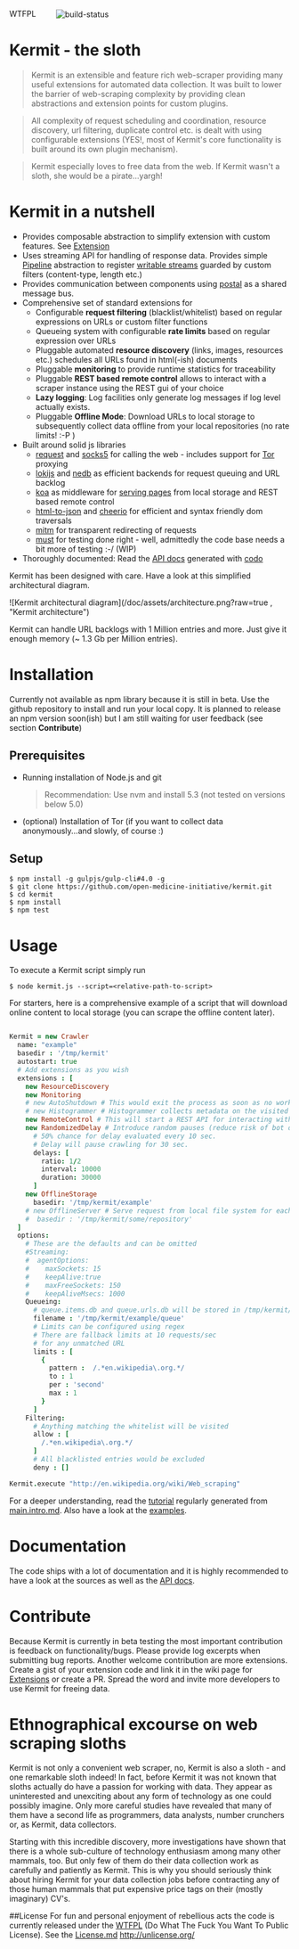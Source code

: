 <a href="http://www.wtfpl.net/"><img
       src="http://www.wtfpl.net/wp-content/uploads/2012/12/wtfpl-badge-4.png"
       width="80" height="15" alt="WTFPL" /></a>
<img src="https://travis-ci.org/bennidi/kermit.svg?branch=master" alt="build-status" />
# Kermit - the sloth

> Kermit is an extensible and feature rich web-scraper providing many useful extensions for
> automated data collection. It was built to lower the barrier of web-scraping complexity by providing
> clean abstractions and extension points for custom plugins.

> All complexity of request scheduling and coordination, resource discovery, url filtering, duplicate control etc.
> is dealt with using configurable extensions (YES!, most of Kermit's core functionality is built around its own
> plugin mechanism).

> Kermit especially loves to free data from the web. If Kermit wasn't a sloth, she would be a pirate...yargh!


Kermit in a nutshell
========================

  * Provides composable abstraction to simplify extension with custom features. See [Extension](http://open-medicine-initiative.github.io/kermit/main/class/Extension.html)
  * Uses streaming API for handling of response data. Provides simple [Pipeline](http://open-medicine-initiative.github.io/kermit/main/class/Pipeline.html) abstraction to register [writable streams](https://nodejs.org/api/stream.html#stream_class_stream_writable) guarded by custom filters (content-type, length etc.)
  * Provides communication between components using [postal](https://www.npmjs.com/package/postal) as a shared message bus.
  * Comprehensive set of standard extensions for
    * Configurable **request filtering** (blacklist/whitelist) based on regular expressions on URLs or custom filter functions
    * Queueing system with configurable **rate limits** based on regular expression over URLs
    * Pluggable automated **resource discovery** (links, images, resources etc.) schedules all URLs found in html(-ish) documents
    * Pluggable **monitoring** to provide runtime statistics for traceability
    * Pluggable **REST based remote control** allows to interact with a scraper instance using the REST gui of your choice
    * **Lazy logging**: Log facilities only generate log messages if log level actually exists.
    * Pluggable **Offline Mode**: Download URLs to local storage to subsequently collect data offline from your local repositories (no rate limits! :-P )
  * Built around solid js libraries
    * [request](https://www.npmjs.com/package/request) and [socks5](https://www.npmjs.com/package/socks5-http-client)
    for calling the web - includes support for [Tor](https://www.torproject.org/) proxying
    * [lokijs](https://www.npmjs.com/package/lokijs) and [nedb](https://www.npmjs.com/package/nedb) as efficient backends for request queuing and URL backlog
    * [koa](https://www.npmjs.com/package/koa) as middleware for [serving pages](https://www.npmjs.com/package/koa-static) from local storage 
     and REST based remote control
    * [html-to-json](https://www.npmjs.com/package/html-to-json) and [cheerio](https://www.npmjs.com/package/cheerio) for efficient and syntax friendly dom traversals
    * [mitm](https://www.npmjs.com/package/mitm) for transparent redirecting of requests
    * [must](https://www.npmjs.com/package/must) for testing done right - well, admittedly the code base needs a bit more of testing  :-/ (WIP)
  * Thoroughly documented: Read the [API docs](https://open-medicine-initiative.github.io/kermit/main/index.html) generated with [codo](https://github.com/coffeedoc/codo) 


Kermit has been designed with care. Have a look at this simplified architectural diagram.

![Kermit architectural diagram](/doc/assets/architecture.png?raw=true , "Kermit architecture")

Kermit can handle URL backlogs with 1 Million entries and more. Just give it enough memory (~ 1.3 Gb per Million entries).

# Installation
    
Currently not available as npm library because it is still in beta. Use the github repository to install
and run your local copy. It is planned to release an npm version soon(ish) but I am still waiting for
user feedback (see section **Contribute**)
    
## Prerequisites
    
  * Running installation of Node.js and git
    > Recommendation: Use nvm and install 5.3 (not tested on versions below 5.0)
  * (optional) Installation of Tor  (if you want to collect data anonymously...and slowly, of course :)

## Setup
    
	$ npm install -g gulpjs/gulp-cli#4.0 -g
	$ git clone https://github.com/open-medicine-initiative/kermit.git
	$ cd kermit
	$ npm install
	$ npm test

# Usage

To execute a Kermit script simply run

    $ node kermit.js --script=<relative-path-to-script>

For starters, here is a comprehensive example of a script that will download online content
to local storage (you can scrape the offline content later).

```coffeescript

Kermit = new Crawler
  name: "example"
  basedir : '/tmp/kermit'
  autostart: true
  # Add extensions as you wish
  extensions : [
    new ResourceDiscovery
    new Monitoring
    # new AutoShutdown # This would exit the process as soon as no work is left in queue
    # new Histogrammer # Histogrammer collects metadata on the visited URLs
    new RemoteControl # This will start a REST API for interacting with the crawler
    new RandomizedDelay # Introduce random pauses (reduce risk of bot detection)
      # 50% chance for delay evaluated every 10 sec.
      # Delay will pause crawling for 30 sec.
      delays: [
        ratio: 1/2
        interval: 10000
        duration: 30000
      ]
    new OfflineStorage
      basedir: '/tmp/kermit/example'
    # new OfflineServer # Serve request from local file system for each previously downloaded URL  
    #  basedir : '/tmp/kermit/some/repository'
  ]
  options:
    # These are the defaults and can be omitted
    #Streaming:
    #  agentOptions:
    #    maxSockets: 15
    #    keepAlive:true
    #    maxFreeSockets: 150
    #    keepAliveMsecs: 1000
    Queueing:
      # queue.items.db and queue.urls.db will be stored in /tmp/kermit/example
      filename : '/tmp/kermit/example/queue'
      # Limits can be configured using regex
      # There are fallback limits at 10 requests/sec
      # for any unmatched URL
      limits : [
        {
          pattern :  /.*en.wikipedia\.org.*/
          to : 1
          per : 'second'
          max : 1
        }
      ]
    Filtering:
      # Anything matching the whitelist will be visited
      allow : [
        /.*en.wikipedia\.org.*/
      ]
      # All blacklisted entries would be excluded
      deny : []

Kermit.execute "http://en.wikipedia.org/wiki/Web_scraping"

```

For a deeper understanding, read the [tutorial](http://open-medicine-initiative.github.io/kermit/main/index.html) 
regularly generated from [main.intro.md](./doc/main.intro.md). Also have a look at the [examples](./src/examples). 

# Documentation

The code ships with a lot of documentation and it is highly recommended to have a look at
the sources as well as the [API docs](https://open-medicine-initiative.github.io/kermit/main.index.html).

# Contribute

Because Kermit is currently in beta testing the most important contribution is feedback on functionality/bugs. 
Please provide log excerpts when submitting bug reports.
Another welcome contribution are more extensions. Create a gist of your extension
code and link it in the wiki page for [Extensions](https://github.com/open-medicine-initiative/kermit/wiki/Extensions) or create a PR.
Spread the word and invite more developers to use Kermit for freeing data.

# Ethnographical excourse on web scraping sloths
Kermit is not only a convenient web scraper, no, Kermit is also a sloth - and one remarkable sloth indeed! 
In fact, before Kermit it was not known that sloths actually do have a passion for working with data. 
They appear as uninterested and unexciting about any form of technology as one could possibly imagine. 
Only more careful studies have revealed that many of them have a second life as programmers, data analysts,
number crunchers or, as Kermit, data collectors.

Starting with this incredible discovery, more investigations have shown that there is a whole sub-culture
of technology enthusiasm among many other mammals, too. But only few of them do their data collection work as
carefully and patiently as Kermit. This is why you should seriously think about hiring Kermit for your
data collection jobs before contracting any of those human mammals that put expensive price
tags on their (mostly imaginary) CV's.

##License
For fun and personal enjoyment of rebellious acts the code is currently released under the [WTFPL](https://en.wikipedia.org/wiki/WTFPL)
(Do What The Fuck You Want To Public License). See the [License.md](License.md)
http://unlicense.org/
